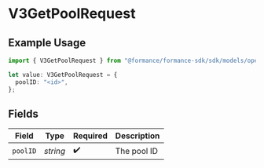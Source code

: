 # V3GetPoolRequest

## Example Usage

```typescript
import { V3GetPoolRequest } from "@formance/formance-sdk/sdk/models/operations";

let value: V3GetPoolRequest = {
  poolID: "<id>",
};
```

## Fields

| Field              | Type               | Required           | Description        |
| ------------------ | ------------------ | ------------------ | ------------------ |
| `poolID`           | *string*           | :heavy_check_mark: | The pool ID        |